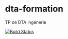 # dta-formation
TP de DTA ingénerie 

[![Build Status](http://ns377570.ip-5-196-89.eu:8080/buildStatus/icon?job=david-pizzeria-build)](http://ns377570.ip-5-196-89.eu:8080/job/david-pizzeria-build/)
